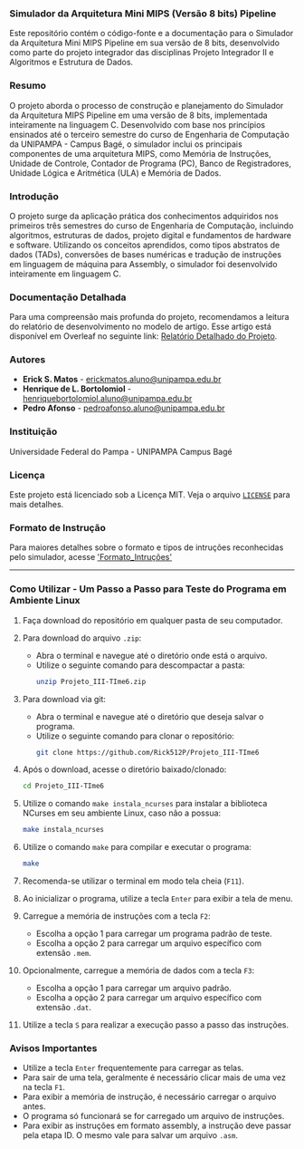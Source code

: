 ### Simulador da Arquitetura Mini MIPS (Versão 8 bits) Pipeline

Este repositório contém o código-fonte e a documentação para o Simulador da Arquitetura Mini MIPS Pipeline em sua versão de 8 bits, desenvolvido como parte do projeto integrador das disciplinas Projeto Integrador II e Algoritmos e Estrutura de Dados.

### Resumo

O projeto aborda o processo de construção e planejamento do Simulador da Arquitetura MIPS Pipeline em uma versão de 8 bits, implementada inteiramente na linguagem C. Desenvolvido com base nos princípios ensinados até o terceiro semestre do curso de Engenharia de Computação da UNIPAMPA - Campus Bagé, o simulador inclui os principais componentes de uma arquitetura MIPS, como Memória de Instruções, Unidade de Controle, Contador de Programa (PC), Banco de Registradores, Unidade Lógica e Aritmética (ULA) e Memória de Dados.

### Introdução

O projeto surge da aplicação prática dos conhecimentos adquiridos nos primeiros três semestres do curso de Engenharia de Computação, incluindo algoritmos, estruturas de dados, projeto digital e fundamentos de hardware e software. Utilizando os conceitos aprendidos, como tipos abstratos de dados (TADs), conversões de bases numéricas e tradução de instruções em linguagem de máquina para Assembly, o simulador foi desenvolvido inteiramente em linguagem C.

### Documentação Detalhada

Para uma compreensão mais profunda do projeto, recomendamos a leitura do relatório de desenvolvimento no modelo de artigo. Esse artigo está disponível em Overleaf no seguinte link: [Relatório Detalhado do Projeto](https://www.overleaf.com/project/668c645dd27411508d63c591).

### Autores

- **Erick S. Matos** - erickmatos.aluno@unipampa.edu.br
- **Henrique de L. Bortolomiol** - henriquebortolomiol.aluno@unipampa.edu.br
- **Pedro Afonso** - pedroafonso.aluno@unipampa.edu.br

### Instituição

Universidade Federal do Pampa - UNIPAMPA Campus Bagé

### Licença

Este projeto está licenciado sob a Licença MIT. Veja o arquivo [`LICENSE`](LICENSE) para mais detalhes.

### Formato de Instrução

Para maiores detalhes sobre o formato e tipos de intruções reconhecidas pelo simulador, acesse ['Formato_Intruções'](Formato_Instrucoes.txt)

---

### Como Utilizar - Um Passo a Passo para Teste do Programa em Ambiente Linux

1. Faça download do repositório em qualquer pasta de seu computador.

2. Para download do arquivo `.zip`:
   - Abra o terminal e navegue até o diretório onde está o arquivo.
   - Utilize o seguinte comando para descompactar a pasta:
     ```bash
     unzip Projeto_III-TIme6.zip
     ```

3. Para download via git:
   - Abra o terminal e navegue até o diretório que deseja salvar o programa.
   - Utilize o seguinte comando para clonar o repositório:
     ```bash
     git clone https://github.com/Rick512P/Projeto_III-TIme6
     ```

4. Após o download, acesse o diretório baixado/clonado:
   ```bash
   cd Projeto_III-TIme6
   ```

5. Utilize o comando `make instala_ncurses` para instalar a biblioteca NCurses em seu ambiente Linux, caso não a possua:
   ```bash
   make instala_ncurses
   ```

6. Utilize o comando `make` para compilar e executar o programa:
   ```bash
   make
   ```

7. Recomenda-se utilizar o terminal em modo tela cheia (`F11`).

8. Ao inicializar o programa, utilize a tecla `Enter` para exibir a tela de menu.

9. Carregue a memória de instruções com a tecla `F2`:
   - Escolha a opção 1 para carregar um programa padrão de teste.
   - Escolha a opção 2 para carregar um arquivo específico com extensão `.mem`.

10. Opcionalmente, carregue a memória de dados com a tecla `F3`:
    - Escolha a opção 1 para carregar um arquivo padrão.
    - Escolha a opção 2 para carregar um arquivo específico com extensão `.dat`.

11. Utilize a tecla `S` para realizar a execução passo a passo das instruções.

### Avisos Importantes

- Utilize a tecla `Enter` frequentemente para carregar as telas.
- Para sair de uma tela, geralmente é necessário clicar mais de uma vez na tecla `F1`.
- Para exibir a memória de instrução, é necessário carregar o arquivo antes.
- O programa só funcionará se for carregado um arquivo de instruções.
- Para exibir as instruções em formato assembly, a instrução deve passar pela etapa ID. O mesmo vale para salvar um arquivo `.asm`.
